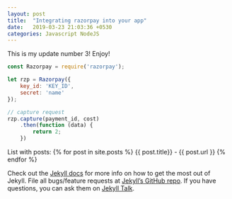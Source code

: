 ```yaml
---
layout: post
title:  "Integrating razorpay into your app"
date:   2019-03-23 21:03:36 +0530
categories: Javascript NodeJS
---
```

This is my update number 3! Enjoy! 

```javascript
const Razorpay = require('razorpay');

let rzp = Razorpay({
	key_id: 'KEY_ID',
	secret: 'name'
});

// capture request
rzp.capture(payment_id, cost)
	.then(function (data) {
		return 2;
	})
```
List with posts:
{% for post in site.posts %}
	{{ post.title}} - {{ post.url }}
{% endfor %}
	
Check out the [Jekyll docs][jekyll-docs] for more info on how to get the most out of Jekyll. File all bugs/feature requests at [Jekyll’s GitHub repo][jekyll-gh]. If you have questions, you can ask them on [Jekyll Talk][jekyll-talk].

[jekyll-docs]: https://jekyllrb.com/docs/home
[jekyll-gh]:   https://github.com/jekyll/jekyll
[jekyll-talk]: https://talk.jekyllrb.com/

